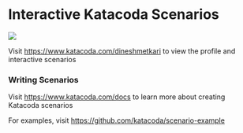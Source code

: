 # Interactive Katacoda Scenarios

[![](http://shields.katacoda.com/katacoda/dineshmetkari/count.svg)](https://www.katacoda.com/dineshmetkari "Get your profile on Katacoda.com")

Visit https://www.katacoda.com/dineshmetkari to view the profile and interactive scenarios

### Writing Scenarios
Visit https://www.katacoda.com/docs to learn more about creating Katacoda scenarios

For examples, visit https://github.com/katacoda/scenario-example
